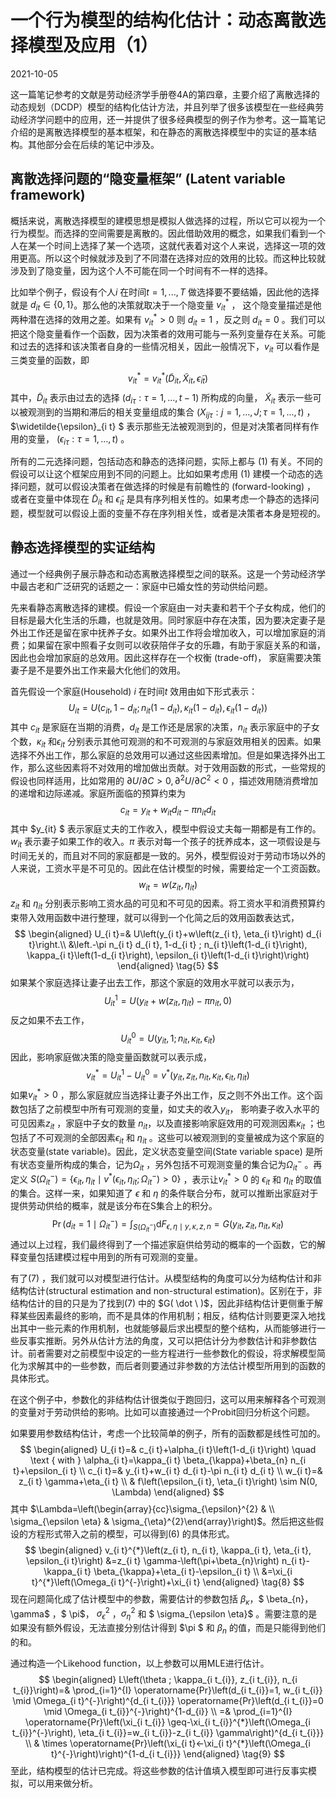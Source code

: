 # 一个行为模型的结构化估计：动态离散选择模型及应用（1）

2021-10-05

这一篇笔记参考的文献是劳动经济学手册卷4A的第四章，主要介绍了离散选择的动态规划（DCDP）模型的结构化估计方法，并且列举了很多该模型在一些经典劳动经济学问题中的应用，还一并提供了很多经典模型的例子作为参考。这一篇笔记介绍的是离散选择模型的基本框架，和在静态的离散选择模型中的实证的基本结构。其他部分会在后续的笔记中涉及。



## 离散选择问题的“隐变量框架” (Latent variable framework)

概括来说，离散选择模型的建模思想是模拟人做选择的过程，所以它可以视为一个行为模型。而选择的空间需要是离散的。因此借助效用的概念，如果我们看到一个人在某一个时间上选择了某一个选项，这就代表着对这个人来说，选择这一项的效用更高。所以这个时候就涉及到了不同潜在选择对应的效用的比较。而这种比较就涉及到了隐变量，因为这个人不可能在同一个时间有不一样的选择。

比如举个例子，假设有个人$i$ 在时间$t = 1,...,T$ 做选择要不要结婚，因此他的选择就是 $d_{i t} \in\{0,1\}$。那么他的决策就取决于一个隐变量 $v_{it}^{*}$ ， 这个隐变量描述是他两种潜在选择的效用之差。如果有 $v_{it}^*>0$ 则  $d_{it}=1$ ，反之则  $d_{it}=0$ 。我们可以把这个隐变量看作一个函数，因为决策者的效用可能与一系列变量存在关系。可能和过去的选择和该决策者自身的一些情况相关，因此一般情况下，$v_{it}$  可以看作是三类变量的函数，即 
$$
v_{it}^ *= v_{i t}^{*}\left(\tilde{D}_{i t}, \tilde{X}_{i t}, \widetilde{\epsilon}_{i t}\right)
\tag{1}
$$
其中，$\tilde{D}_{i t}$ 表示由过去的选择 $\left(d_{i \tau}: \tau=1, \ldots, t-1\right)$ 所构成的向量， $\tilde{X}_{i t}$ 表示一些可以被观测到的当期和滞后的相关变量组成的集合 $\left(X_{i j \tau}: j=1, \ldots, J ; \tau = 1,...,t\right)$ ， $\widetilde{\epsilon}_{i t} $ 表示那些无法被观测到的，但是对决策者同样有作用的变量， $\left(\epsilon_{i \tau}: \tau=1, \ldots, t\right)$ 。

所有的二元选择问题，包括动态和静态的选择问题，实际上都与 $(1)$ 有关。不同的假设可以让这个框架应用到不同的问题上。比如如果考虑用 $(1)$ 建模一个动态的选择问题，就可以假设决策者在做选择的时候是有前瞻性的 (forward-looking) ， 或者在变量中体现在 $\tilde{D}_{i t}$ 和 $\widetilde{\epsilon}_{i t}$ 是具有序列相关性的。如果考虑一个静态的选择问题，模型就可以假设上面的变量不存在序列相关性，或者是决策者本身是短视的。



## 静态选择模型的实证结构

通过一个经典例子展示静态和动态离散选择模型之间的联系。这是一个劳动经济学中最古老和广泛研究的话题之一：家庭中已婚女性的劳动供给问题。

先来看静态离散选择的建模。假设一个家庭由一对夫妻和若干个子女构成，他们的目标是最大化生活的乐趣，也就是效用。同时家庭中存在决策，因为要决定妻子是外出工作还是留在家中抚养子女。如果外出工作将会增加收入，可以增加家庭的消费；如果留在家中照看子女则可以收获陪伴子女的乐趣，有助于家庭关系的和谐，因此也会增加家庭的总效用。因此这样存在一个权衡 (trade-off)， 家庭需要决策妻子是不是要外出工作来最大化他们的效用。

首先假设一个家庭(Household) $i$ 在时间$t$  效用由如下形式表示：
$$
U_{i t}=U\left(c_{i t}, 1-d_{i t} ; n_{i t}\left(1-d_{i t}\right), \kappa_{i t}\left(1-d_{i t}\right), \epsilon_{i t}\left(1-d_{i t}\right)\right)
\tag{2}
$$
其中 $c_{it}$ 是家庭在当期的消费，$d_{it}$ 是工作还是居家的决策，$n_{it}$ 表示家庭中的子女个数，$\kappa_{i t}$ 和$\epsilon_{it}$ 分别表示其他可观测的和不可观测的与家庭效用相关的因素。如果选择不外出工作，那么家庭的总效用可以通过这些因素增加。但是如果选择外出工作，那么这些因素将不对效用的增加做出贡献。对于效用函数的形式，一些常规的假设也同样适用，比如常用的 $\partial U / \partial C>0, \partial^{2} U / \partial C^{2}<0$ ，描述效用随消费增加的递增和边际递减。家庭所面临的预算约束为
$$
c_{i t}=y_{i t}+w_{i t} d_{i t}-\pi n_{i t} d_{i t}
\tag{3}
$$
其中 $y_{it} $ 表示家庭丈夫的工作收入，模型中假设丈夫每一期都是有工作的。$w_{it }$  表示妻子如果工作的收入。$\pi$ 表示对每一个孩子的抚养成本，这一项假设是与时间无关的，而且对不同的家庭都是一致的。另外，模型假设对于劳动市场以外的人来说，工资水平是不可见的。因此在估计模型的时候，需要给定一个工资函数。
$$
w_{i t}=w\left(z_{i t}, \eta_{i t}\right)
\tag{4}
$$
$z_{it}$ 和 $\eta_{it}$ 分别表示影响工资水品的可见和不可见的因素。将工资水平和消费预算约束带入效用函数中进行整理，就可以得到一个化简之后的效用函数表达式，
$$
\begin{aligned}
U_{i t}=& U\left(y_{i t}+w\left(z_{i t}, \eta_{i t}\right) d_{i t}\right.\\
&\left.-\pi n_{i t} d_{i t}, 1-d_{i t} ; n_{i t}\left(1-d_{i t}\right), \kappa_{i t}\left(1-d_{i t}\right), \epsilon_{i t}\left(1-d_{i t}\right)\right)
\end{aligned}
\tag{5}
$$
如果某个家庭选择让妻子出去工作，那这个家庭的效用水平就可以表示为，
$$
U_{i t}^{1}=U\left(y_{i t}+w\left(z_{i t}, \eta_{i t}\right)-\pi n_{i t}, 0\right)
$$
反之如果不去工作，
$$
U_{i t}^{0}=U\left(y_{i t}, 1 ; n_{i t}, \kappa_{i t}, \epsilon_{i t}\right)
$$
因此，影响家庭做决策的隐变量函数就可以表示成，
$$
v_{i t}^{*}=U_{it}^1-U_{it}^0=v^{*}\left(y_{i t}, z_{i t}, n_{i t}, \kappa_{i t}, \epsilon_{i t}, \eta_{i t}\right)
\tag{6}
$$
如果$v_{it}^*>0$ ，那么家庭就应当选择让妻子外出工作，反之则不外出工作。这个函数包括了之前模型中所有可观测的变量，如丈夫的收入$y_{it}$， 影响妻子收入水平的可见因素$z_{it}$ ，家庭中子女的数量 $n_{it}$，以及直接影响家庭效用的可观测因素$\kappa_{it}$ ；也包括了不可观测的全部因素$\epsilon_{it}$ 和 $\eta_{it}$ 。这些可以被观测到的变量被成为这个家庭的状态变量(state variable)。因此，定义状态变量空间(State variable space) 是所有状态变量所构成的集合，记为$\Omega_{it}$ ，另外包括不可观测变量的集合记为$\Omega_{it}^-$ 。再定义 $S\left(\Omega_{i t}^{-}\right)=\left\{\epsilon_{i t}, \eta_{i t} \mid v^{*}\left(\epsilon_{i t}, \eta_{i t} ; \Omega_{i t}^{-}\right)>0\right\}$ ，表示让$v_{it}^*>0$ 的 $\epsilon_{it}$ 和 $\eta_{it}$ 的取值的集合。这样一来，如果知道了 $\epsilon_{}$ 和 $\eta_{}$ 的条件联合分布，就可以推断出家庭对于提供劳动供给的概率，就是该分布在S集合上的积分。
$$
\operatorname{Pr}\left(d_{i t}=1 \mid \Omega_{i t}^{-}\right)=\int_{S\left(\Omega_{i t}^{-}\right)} \mathrm{d} F_{\epsilon, \eta \mid y, \kappa, z, n}=G\left(y_{i t}, z_{i t}, n_{i t}, \kappa_{i t}\right)
\tag{7}
$$
通过以上过程，我们最终得到了一个描述家庭供给劳动的概率的一个函数，它的解释变量包括建模过程中用到的所有可观测的变量。

有了$(7)$ ，我们就可以对模型进行估计。从模型结构的角度可以分为结构估计和非结构估计(structural estimation and non-structural estimation)。区别在于，非结构估计的目的只是为了找到$(7)$ 中的 $G( \dot \ )$，因此非结构估计更侧重于解释某些因素最终的影响，而不是具体的作用机制；相反，结构估计则要更深入地找出其中一些元素的作用机制，也就能够最后求出模型的整个结构，从而能够进行一些反事实推断。另外从估计方法的角度，又可以把估计分为参数估计和非参数估计。前者需要对之前模型中设定的一些方程进行一些参数化的假设，将求解模型简化为求解其中的一些参数，而后者则要通过非参数的方法估计模型所用到的函数的具体形式。

在这个例子中，参数化的非结构估计很类似于跑回归，这可以用来解释各个可观测的变量对于劳动供给的影响。比如可以直接通过一个Probit回归分析这个问题。

如果要用参数结构估计，考虑一个比较简单的例子，所有的函数都是线性可加的。
$$
\begin{aligned}
U_{i t}=& c_{i t}+\alpha_{i t}\left(1-d_{i t}\right) \quad \text { with } \alpha_{i t}=\kappa_{i t} \beta_{\kappa}+\beta_{n} n_{i t}+\epsilon_{i t} \\
c_{i t}=& y_{i t}+w_{i t} d_{i t}-\pi n_{i t} d_{i t} \\
w_{i t}=& z_{i t} \gamma+\eta_{i t} \\
& f\left(\epsilon_{i t}, \eta_{i t}\right) \sim N(0, \Lambda)
\end{aligned}
$$
其中 $\Lambda=\left(\begin{array}{cc}\sigma_{\epsilon}^{2} & \\ \sigma_{\epsilon \eta} & \sigma_{\eta}^{2}\end{array}\right)$。然后把这些假设的方程形式带入之前的模型，可以得到$(6)$ 的具体形式。
$$
\begin{aligned}
v_{i t}^{*}\left(z_{i t}, n_{i t}, \kappa_{i t}, \eta_{i t}, \epsilon_{i t}\right) &=z_{i t} \gamma-\left(\pi+\beta_{n}\right) n_{i t}-\kappa_{i t} \beta_{\kappa}+\eta_{i t}-\epsilon_{i t} \\
&=\xi_{i t}^{*}\left(\Omega_{i t}^{-}\right)+\xi_{i t}
\end{aligned}
\tag{8}
$$
现在问题简化成了估计模型中的参数，需要估计的参数包括 $\beta_{\kappa}$，$ \beta_{n}$，$\gamma$ ，$ \pi$， $\sigma_{\epsilon}^{2}$ ，$\sigma_{\eta}^{2}$ 和 $ \sigma_{\epsilon \eta}$ 。需要注意的是如果没有额外假设，无法直接分别估计得到 $\pi $ 和 $\beta_n$ 的值，而是只能得到他们的和。

通过构造一个Likehood function，以上参数可以用MLE进行估计。
$$
\begin{aligned}
L\left(\theta ; \kappa_{i t_{i}}, z_{i t_{i}}, n_{i t_{i}}\right)=& \prod_{i=1}^{I} \operatorname{Pr}\left(d_{i t_{i}}=1, w_{i t_{i}} \mid \Omega_{i t}^{-}\right)^{d_{i t_{i}}} \operatorname{Pr}\left(d_{i t_{i}}=0 \mid \Omega_{i t_{i}}^{-}\right)^{1-d_{i}} \\
=& \prod_{i=1}^{I} \operatorname{Pr}\left(\xi_{i t_{i}} \geq-\xi_{i t_{i}}^{*}\left(\Omega_{i t_{i}}^{-}\right), \eta_{i t_{i}}=w_{i t_{i}}-z_{i t_{i}} \gamma\right)^{d_{i t_{i}}} \\
& \times \operatorname{Pr}\left(\xi_{i t}<-\xi_{i t}^{*}\left(\Omega_{i t}^{-}\right)\right)^{1-d_{i t_{i}}}
\end{aligned}
\tag{9}
$$
至此，结构模型的估计已完成。将这些参数的估计值填入模型即可进行反事实模拟，可以用来做分析。

